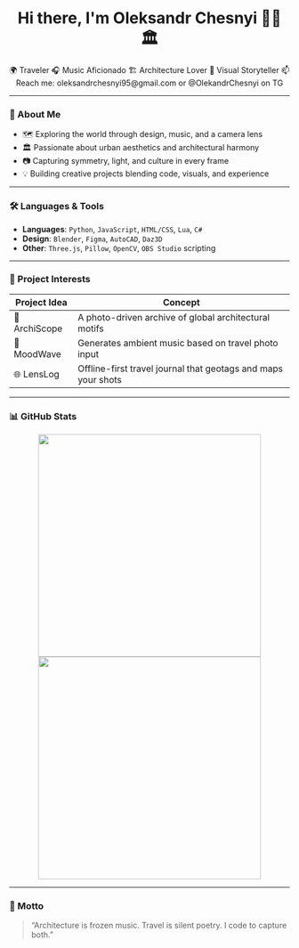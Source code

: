 <h1 align="center">Hi there, I'm Oleksandr Chesnyi 🎒🎶🏛️</h1>

<p align="center">
  🌍 Traveler 
  🎧 Music Aficionado 
  🏗️ Architecture Lover  
  📸 Visual Storyteller  
  📫 Reach me: oleksandrchesnyi95@gmail.com or @OlekandrChesnyi on TG
</p>

---

### 🎯 About Me

- 🗺️ Exploring the world through design, music, and a camera lens  
- 🏛️ Passionate about urban aesthetics and architectural harmony  
- 📷 Capturing symmetry, light, and culture in every frame  
- 💡 Building creative projects blending code, visuals, and experience  

---

### 🛠 Languages & Tools

- **Languages**: `Python`, `JavaScript`, `HTML/CSS`, `Lua`, `C#`
- **Design**: `Blender`, `Figma`, `AutoCAD`, `Daz3D`
- **Other**: `Three.js`, `Pillow`, `OpenCV`, `OBS Studio` scripting

---

### 🔧 Project Interests

| Project Idea | Concept |
|--------------|---------|
| 🎨 ArchiScope | A photo-driven archive of global architectural motifs |
| 🎵 MoodWave | Generates ambient music based on travel photo input |
| 🌐 LensLog | Offline-first travel journal that geotags and maps your shots |

---

### 📊 GitHub Stats

<p align="center">
  <img src="https://github-readme-stats.vercel.app/api?username=aesthetic-nomad&show_icons=true&theme=gruvbox" width="400" />
  <img src="https://github-readme-streak-stats.herokuapp.com/?user=aesthetic-nomad&theme=gruvbox" width="400" />
</p>

---

### 🌟 Motto

> “Architecture is frozen music. Travel is silent poetry. I code to capture both.”

